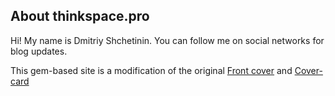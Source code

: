 ## About thinkspace.pro
Hi! My name is Dmitriy Shchetinin. You can follow me on social networks for blog updates.

This gem-based site is a modification of the original [Front cover](https://dashingcode.github.io/front-cover/) and [Cover-card](https://github.com/epidrome/cover-card)

